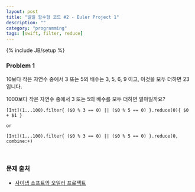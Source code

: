 ```yaml
---
layout: post
title: "일일 함수형 코드 #2 - Euler Project 1"
description: ""
category: "programming"
tags: [swift, filter, reduce]
---
```

{% include JB/setup %}

### Problem 1

10보다 작은 자연수 중에서 3 또는 5의 배수는 3, 5, 6, 9 이고, 이것을 모두 더하면 23입니다.

1000보다 작은 자연수 중에서 3 또는 5의 배수를 모두 더하면 얼마일까요?

	[Int](1...100).filter{ ($0 % 3 == 0) || ($0 % 5 == 0) }.reduce(0){ $0 + $1 }

	or

	[Int](1...100).filter{ ($0 % 3 == 0) || ($0 % 5 == 0) }.reduce(0, combine:+)

<br/>

### 문제 출처

* [사이냅 소프트의 오일러 프로젝트](http://euler.synap.co.kr/prob_detail.php?id=1)